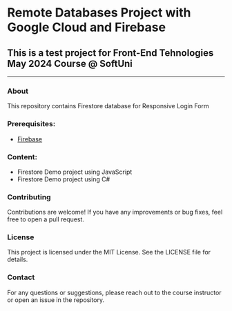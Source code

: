 
# Remote Databases Project with Google Cloud and Firebase
## This is a test project for Front-End Tehnologies May 2024 Course @ SoftUni
---
### About
This repository contains Firestore database for Responsive Login Form

### Prerequisites:

- [Firebase](https://firebase.google.com)
  
### Content:

- Firestore Demo project using JavaScript
- Firestore Demo project using C#
### Contributing
Contributions are welcome! If you have any improvements or bug fixes, feel free to open a pull request.

### License
This project is licensed under the MIT License. See the LICENSE file for details.

### Contact
For any questions or suggestions, please reach out to the course instructor or open an issue in the repository.
